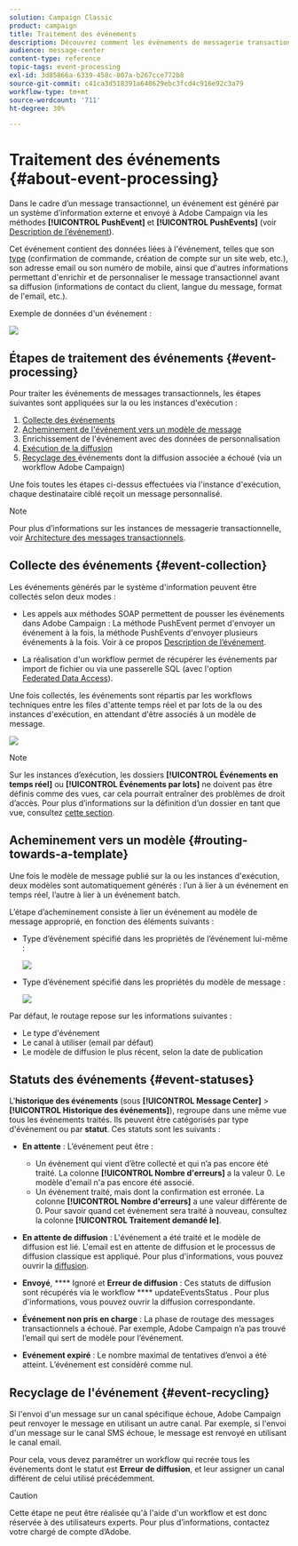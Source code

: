 ```yaml
---
solution: Campaign Classic
product: campaign
title: Traitement des événements
description: Découvrez comment les événements de messagerie transactionnelle sont traités dans Adobe Campaign Classic.
audience: message-center
content-type: reference
topic-tags: event-processing
exl-id: 3d85866a-6339-458c-807a-b267cce772b8
source-git-commit: c41ca3d518391a648629ebc3fcd4c916e92c3a79
workflow-type: tm+mt
source-wordcount: '711'
ht-degree: 30%

---
```


# Traitement des événements {#about-event-processing}

Dans le cadre d’un message transactionnel, un événement est généré par un système d’information externe et envoyé à Adobe Campaign via les méthodes **[!UICONTROL PushEvent]** et **[!UICONTROL PushEvents]** (voir [Description de l’événement](../../message-center/using/event-description.md)).

Cet événement contient des données liées à l&#39;événement, telles que son [type](../../message-center/using/creating-event-types.md) (confirmation de commande, création de compte sur un site web, etc.), son adresse email ou son numéro de mobile, ainsi que d&#39;autres informations permettant d&#39;enrichir et de personnaliser le message transactionnel avant sa diffusion (informations de contact du client, langue du message, format de l&#39;email, etc.).

Exemple de données d&#39;un événement :

![](assets/messagecenter_events_request_001.png)

## Étapes de traitement des événements {#event-processing}

Pour traiter les événements de messages transactionnels, les étapes suivantes sont appliquées sur la ou les instances d&#39;exécution :

1. [Collecte des événements](#event-collection)
1. [Acheminement de l&#39;événement vers un modèle de message](#routing-towards-a-template)
1. Enrichissement de l&#39;événement avec des données de personnalisation
1. [Exécution de la diffusion](../../message-center/using/delivery-execution.md)
1. [Recyclage des ](#event-recycling) événements dont la diffusion associée a échoué (via un workflow Adobe Campaign)

Une fois toutes les étapes ci-dessus effectuées via l&#39;instance d&#39;exécution, chaque destinataire ciblé reçoit un message personnalisé.

>[!NOTE]
>
>Pour plus d’informations sur les instances de messagerie transactionnelle, voir [Architecture des messages transactionnels](../../message-center/using/transactional-messaging-architecture.md).


## Collecte des événements {#event-collection}

Les événements générés par le système d&#39;information peuvent être collectés selon deux modes :

* Les appels aux méthodes SOAP permettent de pousser les événements dans Adobe Campaign : La méthode PushEvent permet d&#39;envoyer un événement à la fois, la méthode PushEvents d&#39;envoyer plusieurs événements à la fois. Voir à ce propos [Description de l’événement](../../message-center/using/event-description.md).

* La réalisation d&#39;un workflow permet de récupérer les événements par import de fichier ou via une passerelle SQL (avec l&#39;option [Federated Data Access](../../installation/using/about-fda.md)).

Une fois collectés, les événements sont répartis par les workflows techniques entre les files d&#39;attente temps réel et par lots de la ou des instances d&#39;exécution, en attendant d&#39;être associés à un modèle de message.

![](assets/messagecenter_events_queues_001.png)

>[!NOTE]
>
>Sur les instances d’exécution, les dossiers **[!UICONTROL Événements en temps réel]** ou **[!UICONTROL Événements par lots]** ne doivent pas être définis comme des vues, car cela pourrait entraîner des problèmes de droit d’accès. Pour plus d’informations sur la définition d’un dossier en tant que vue, consultez [cette section](../../platform/using/access-management-folders.md).

## Acheminement vers un modèle {#routing-towards-a-template}

Une fois le modèle de message publié sur la ou les instances d&#39;exécution, deux modèles sont automatiquement générés : l’un à lier à un événement en temps réel, l’autre à lier à un événement batch.

L’étape d’acheminement consiste à lier un événement au modèle de message approprié, en fonction des éléments suivants :

* Type d’événement spécifié dans les propriétés de l’événement lui-même :

   ![](assets/messagecenter_event_type_001.png)

* Type d’événement spécifié dans les propriétés du modèle de message :

   ![](assets/messagecenter_event_type_002.png)

Par défaut, le routage repose sur les informations suivantes :

* Le type d&#39;événement
* Le canal à utiliser (email par défaut)
* Le modèle de diffusion le plus récent, selon la date de publication

## Statuts des événements {#event-statuses}

L&#39;**historique des événements** (sous **[!UICONTROL Message Center]** > **[!UICONTROL Historique des événements]**), regroupe dans une même vue tous les événements traités. Ils peuvent être catégorisés par type d&#39;événement ou par **statut**. Ces statuts sont les suivants :

* **En attente** : L’événement peut être :

   * Un événement qui vient d’être collecté et qui n’a pas encore été traité. La colonne **[!UICONTROL Nombre d&#39;erreurs]** a la valeur 0. Le modèle d&#39;email n&#39;a pas encore été associé.
   * Un événement traité, mais dont la confirmation est erronée. La colonne **[!UICONTROL Nombre d&#39;erreurs]** a une valeur différente de 0. Pour savoir quand cet événement sera traité à nouveau, consultez la colonne **[!UICONTROL Traitement demandé le]**.

* **En attente de diffusion** : L&#39;événement a été traité et le modèle de diffusion est lié. L&#39;email est en attente de diffusion et le processus de diffusion classique est appliqué. Pour plus d&#39;informations, vous pouvez ouvrir la  [diffusion](../../delivery/using/about-message-tracking.md).
* **Envoyé**,  **** Ignoré et  **Erreur de diffusion** : Ces statuts de diffusion sont récupérés via le workflow  **** updateEventsStatus . Pour plus d&#39;informations, vous pouvez ouvrir la diffusion correspondante.
* **Événement non pris en charge** : La phase de routage des messages transactionnels a échoué. Par exemple, Adobe Campaign n’a pas trouvé l’email qui sert de modèle pour l’événement.
* **Evénement expiré** : Le nombre maximal de tentatives d’envoi a été atteint. L’événement est considéré comme nul.

## Recyclage de l&#39;événement {#event-recycling}

Si l&#39;envoi d&#39;un message sur un canal spécifique échoue, Adobe Campaign peut renvoyer le message en utilisant un autre canal. Par exemple, si l&#39;envoi d&#39;un message sur le canal SMS échoue, le message est renvoyé en utilisant le canal email.

Pour cela, vous devez paramétrer un workflow qui recrée tous les événements dont le statut est **Erreur de diffusion**, et leur assigner un canal différent de celui utilisé précédemment.

>[!CAUTION]
>
>Cette étape ne peut être réalisée qu&#39;à l&#39;aide d&#39;un workflow et est donc réservée à des utilisateurs experts. Pour plus d’informations, contactez votre chargé de compte d’Adobe.